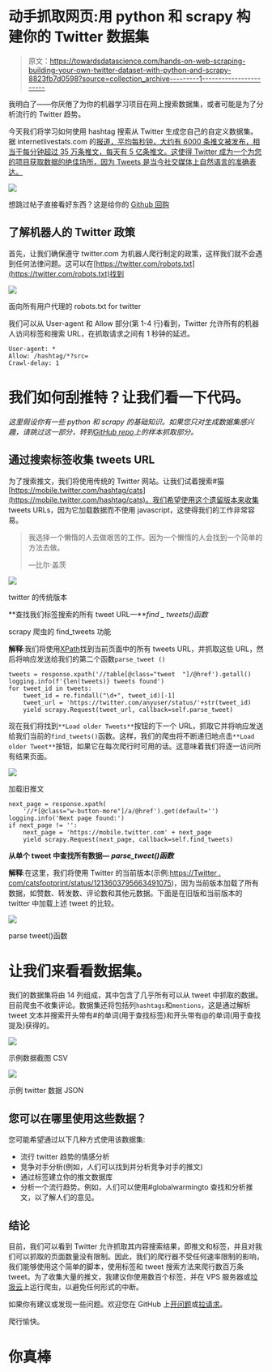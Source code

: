 # 动手抓取网页:用 python 和 scrapy 构建你的 Twitter 数据集

> 原文：<https://towardsdatascience.com/hands-on-web-scraping-building-your-own-twitter-dataset-with-python-and-scrapy-8823fb7d0598?source=collection_archive---------1----------------------->

我明白了——你厌倦了为你的机器学习项目在网上搜索数据集，或者可能是为了分析流行的 Twitter 趋势。

今天我们将学习如何使用 hashtag 搜索从 Twitter 生成您自己的自定义数据集。据 internetlivestats.com 的[报道，平均每秒钟，大约有 6000 条推文被发布，相当于每分钟超过 35 万条推文，每天有 5 亿条推文。这使得 Twitter 成为一个为您的项目获取数据的绝佳场所，因为 Tweets 是当今社交媒体上自然语言的准确表达。](https://www.internetlivestats.com/twitter-statistics/)

![](img/e3dbc4caa719eeba7de5451aa157cf2f.png)

想跳过帖子直接看好东西？这是给你的 [Github 回购](https://github.com/amitupreti/Hands-on-WebScraping/tree/master/project1_twitter_hashtag_crawler)

## 了解机器人的 Twitter 政策

首先，让我们确保遵守 twitter.com 为机器人爬行制定的政策，这样我们就不会遇到任何法律问题。这可以在[https://twitter.com/robots.txt](https://twitter.com/robots.txt)找到

![](img/8c75e402d4e54c6b27d8970ce6ab08e9.png)

面向所有用户代理的 robots.txt for twitter

我们可以从 User-agent 和 Allow 部分(第 1-4 行)看到，Twitter 允许所有的机器人访问标签和搜索 URL，在抓取请求之间有 1 秒钟的延迟。

```
User-agent: *
Allow: /hashtag/*?src=
Crawl-delay: 1
```

# 我们如何刮推特？让我们看一下代码。

*这里假设你有一些 python 和 scrapy 的基础知识。如果您只对生成数据集感兴趣，请跳过这一部分，转到*[*GitHub repo*](https://github.com/amitupreti/Hands-on-WebScraping/tree/master/project1_twitter_hashtag_crawler)*上的样本抓取部分。*

## 通过搜索标签收集 tweets URL

为了搜索推文，我们将使用传统的 Twitter 网站。让我们试着搜索#猫[https://mobile.twitter.com/hashtag/cats](https://mobile.twitter.com/hashtag/cats)。我们希望使用这个遗留版本来收集 tweets URLs，因为它加载数据而不使用 javascript，这使得我们的工作非常容易。

> 我选择一个懒惰的人去做艰苦的工作。因为一个懒惰的人会找到一个简单的方法去做。
> 
> ―比尔·盖茨

![](img/155277f72c1fe1f9dbdff5db694cdab0.png)

twitter 的传统版本

**查找我们标签搜索的所有 tweet URL—***find _ tweets()函数*

scrapy 爬虫的 find_tweets 功能

**解释**:我们将使用[XPath](https://www.tutorialspoint.com/xpath/index.htm)找到当前页面中的所有 tweets URL，并抓取这些 URL，然后将响应发送给我们的第二个函数`parse_tweet ()`

```
tweets = response.xpath('//table[@class="tweet  "]/@href').getall()    logging.info(f'{len(tweets)} tweets found')    
for tweet_id in tweets:        
    tweet_id = re.findall("\d+", tweet_id)[-1]        
    tweet_url = 'https://twitter.com/anyuser/status/'+str(tweet_id)           
    yield scrapy.Request(tweet_url, callback=self.parse_tweet)
```

现在我们将找到`**Load older Tweets**`按钮的下一个 URL，抓取它并将响应发送给我们当前的`find_tweets()`函数。这样，我们的爬虫将不断递归地点击`**Load older Tweet**`按钮，如果它在每次爬行时可用的话。这意味着我们将逐一访问所有结果页面。

![](img/2ba2c33799933d9fab8e605cfcdbc632.png)

加载旧推文

```
next_page = response.xpath(
    '//*[@class="w-button-more"]/a/@href').get(default='')
logging.info('Next page found:')
if next_page != '':
    next_page = 'https://mobile.twitter.com' + next_page
    yield scrapy.Request(next_page, callback=self.find_tweets)
```

**从单个 tweet 中查找所有数据— *parse_tweet()函数***

**解释**:在这里，我们将使用 Twitter 的当前版本(示例:[https://Twitter . com/catsfootprint/status/1213603795663491075](https://twitter.com/catsfootprint/status/1213603795663491075?p=v))，因为当前版本加载了所有数据，如赞数、转发数、评论数和其他元数据。下面是在旧版和当前版本的 twitter 中加载上述 tweet 的比较。

![](img/07948cf8ece40153e22f274846468b59.png)

parse tweet()函数

# 让我们来看看数据集。

我们的数据集将由 14 列组成，其中包含了几乎所有可以从 tweet 中抓取的数据。目前爬虫不收集评论。数据集还将包括列`hashtags`和`mentions`，这是通过解析 tweet 文本并搜索开头带有#的单词(用于查找标签)和开头带有@的单词(用于查找提及)获得的。

![](img/a80db54b490c6975049d2c8643377737.png)

示例数据截图 CSV

![](img/d55c27799e4eea87745063b1d3136773.png)

示例 twitter 数据 JSON

## 您可以在哪里使用这些数据？

您可能希望通过以下几种方式使用该数据集:

*   流行 twitter 趋势的情感分析
*   竞争对手分析(例如，人们可以找到并分析竞争对手的推文)
*   通过标签建立你的推文数据库
*   分析一个流行趋势。例如，人们可以使用#globalwarmingto 查找和分析推文，以了解人们的意见。

## 结论

目前，我们可以看到 Twitter 允许抓取其内容搜索结果，即推文和标签，并且对我们可以抓取的页面数量没有限制。因此，我们的爬行器不受任何速率限制的影响，我们能够使用这个简单的脚本，使用标签和 tweet 搜索方法来爬行数百万条 tweet。为了收集大量的推文，我建议你使用数百个标签，并在 VPS 服务器或[垃圾云](https://scrapinghub.com/scrapy-cloud)上运行爬虫，以避免任何形式的中断。

如果你有建议或发现一些问题。欢迎您在 GitHub 上[开问题](https://github.com/amitupreti/Hands-on-WebScraping/issues/new)或[拉请求](https://github.com/amitupreti/Hands-on-WebScraping/compare)。

爬行愉快。

# 你真棒